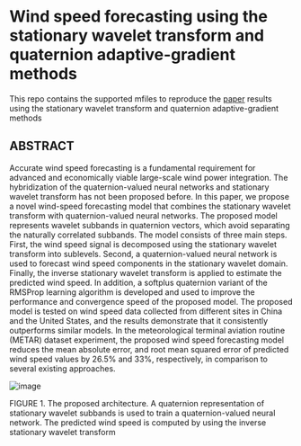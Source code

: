 # Wind speed forecasting using the stationary wavelet transform and quaternion adaptive-gradient methods
This repo contains the supported mfiles to reproduce the [paper](https://ieeexplore.ieee.org/stamp/stamp.jsp?arnumber=9535164) results using the stationary wavelet transform and quaternion adaptive-gradient methods 

## ABSTRACT
Accurate wind speed forecasting is a fundamental requirement for advanced and economically  viable large-scale wind power integration. The hybridization of the quaternion-valued neural networks and stationary wavelet transform has not been proposed before. In this paper, we propose a novel wind-speed forecasting model that combines the stationary wavelet transform with quaternion-valued neural networks.  The proposed model represents wavelet subbands in quaternion vectors, which avoid separating the naturally correlated subbands. The model consists of three main steps. First, the wind speed signal is decomposed using the stationary wavelet transform into sublevels. Second, a quaternion-valued neural network is used to  forecast wind speed components in the stationary wavelet domain. Finally, the inverse stationary wavelet transform is applied to estimate the predicted wind speed. In addition, a softplus quaternion variant of the RMSProp learning algorithm is developed and used to improve the performance and convergence speed of the proposed model. The proposed model is tested on wind speed data collected from different sites in China and the United States, and the results demonstrate that it consistently outperforms similar models. In the meteorological terminal aviation routine (METAR) dataset experiment, the proposed wind speed forecasting model reduces the mean absolute error, and root mean squared error of predicted wind speed values by 26.5% and 33%, respectively, in comparison to several existing approaches.

 ![image](https://user-images.githubusercontent.com/78357759/146317399-47fe976c-d832-4c72-bc85-14935aa5d007.png)

FIGURE 1. The proposed architecture. A quaternion representation of stationary wavelet subbands is used to train a quaternion-valued neural network. The predicted wind speed is computed by using the inverse stationary wavelet transform


